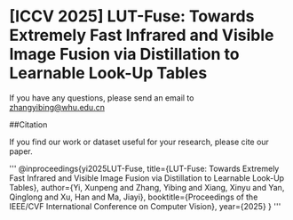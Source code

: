 # [ICCV 2025] LUT-Fuse: Towards Extremely Fast Infrared and Visible Image Fusion via Distillation to Learnable Look-Up Tables

If you have any questions, please send an email to zhangyibing@whu.edu.cn


##Citation

If you find our work or dataset useful for your research, please cite our paper.

'''
@inproceedings{yi2025LUT-Fuse,
  title={LUT-Fuse: Towards Extremely Fast Infrared and Visible Image Fusion via Distillation to Learnable Look-Up Tables},
  author={Yi, Xunpeng and Zhang, Yibing and Xiang, Xinyu and Yan, Qinglong and Xu, Han and Ma, Jiayi},
  booktitle={Proceedings of the IEEE/CVF International Conference on Computer Vision},
  year={2025}
}
'''
